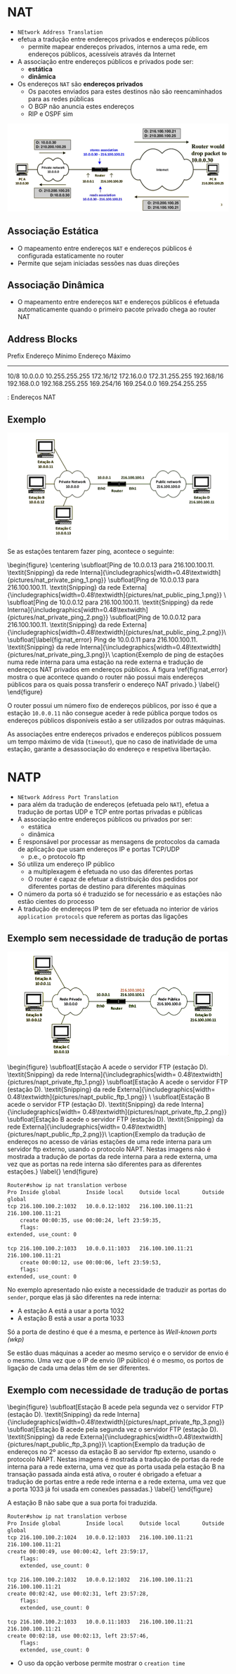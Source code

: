 # NAT
- `NEtwork Address Translation`
- efetua a tradução entre endereços privados e endereços públicos
	- permite mapear endereços privados, internos a uma rede, em endereços públicos, acessíveis através da Internet
- A associação entre endereços públicos e privados pode ser:
	- **estática**
	- **dinâmica**
- Os endereços `NAT` são **endereços privados**
	- Os pacotes enviados para estes destinos não são reencaminhados para as redes públicas
	- O BGP não anuncia estes endereços
	- RIP e OSPF sim

![Exemplo de uma associação entre endereços públicos e privados](pictures/nat_example.png)

## Associação Estática
- O mapeamento entre endereços `NAT` e endereços públicos é configurada estaticamente no router
- Permite que sejam iniciadas sessões nas duas direções


## Associação Dinâmica
- O mapeamento entre endereços `NAT` e endereços públicos é efetuada automaticamente quando o primeiro pacote privado chega ao router NAT

## Address Blocks

Prefix             Endereço Mínimo        Endereço Máximo
--------------  --------------------   --------------------
10/8               10.0.0.0              10.255.255.255
172.16/12          172.16.0.0            172.31.255.255
192.168/16         192.168.0.0           192.168.255.255
169.254/16         169.254.0.0           169.254.255.255

: Endereços NAT

## Exemplo
![Exemplo de Associação Dinâmica em endereços NAT. Os endereços IP públicos utilizados são 216.100.100.2 e 216.100.100.3 para as associações NAT e 216.100.100.1 para a interface do router.](pictures/nat_example_2.png)

Se as estações tentarem fazer ping, acontece o seguinte:

\begin{figure}
\centering
\subfloat[Ping de $10.0.0.13$ para $216.100.100.11$. \textit{Snipping} da rede Interna]{\includegraphics[width=0.48\textwidth]{pictures/nat_private_ping_1.png}}
\subfloat[Ping de $10.0.0.13$ para $216.100.100.11$. \textit{Snipping} da rede Externa]{\includegraphics[width=0.48\textwidth]{pictures/nat_public_ping_1.png}} \\
\subfloat[Ping de $10.0.0.12$ para $216.100.100.11$. \textit{Snipping} da rede Interna]{\includegraphics[width=0.48\textwidth]{pictures/nat_private_ping_2.png}}
\subfloat[Ping de $10.0.0.12$ para $216.100.100.11$. \textit{Snipping} da rede Externa]{\includegraphics[width=0.48\textwidth]{pictures/nat_public_ping_2.png}}\\
\subfloat[\label{fig:nat_error} Ping de $10.0.0.11$ para $216.100.100.11$. \textit{Snipping} da rede Interna]{\includegraphics[width=0.48\textwidth]{pictures/nat_private_ping_3.png}}\\
\caption{Exemplo de ping de estações numa rede interna para uma estação na rede externa e tradução de endereços NAT privados em endereços públicos. A figura \ref{fig:nat_error} mostra o que acontece quando o router não possui mais endereços públicos para os quais possa transferir o endereço NAT privado.}
\label{}
\end{figure}

O router possui um número fixo de endereços públicos, por isso é que a estação `10.0.0.11` não consegue aceder à rede pública porque todos os endereços públicos disponíveis estão a ser utilizados por outras máquinas. 

As associações entre endereços privados e endereços públicos possuem um tempo máximo de vida (`timeout`), que no caso de inatividade de uma estação, garante a desassociação do endereço e respetiva libertação.
# NATP
- `NEtwork Address Port Translation`
- para além da tradução de endereços (efetuada pelo `NAT`), efetua a tradução de portas UDP e TCP entre portas privadas e públicas
- A associação entre endereços públicos ou privados por ser:
	- estática
	- dinâmica
- É responsável por processar as mensagens de protocolos da camada de aplicação que usam endereços IP e portas TCP/UDP
	- p.e., o protocolo ftp
- Só utiliza um endereço IP público
	- a multiplexagem é efetuada no uso das diferentes portas
	- O router é capaz de efetuar a distribuição dos pedidos por diferentes portas de destino para diferentes máquinas
- O número da porta só é traduzido se for necessário e as estações não estão cientes do processo
- A tradução de endereços IP tem de ser efetuada no interior de vários `application protocols` que referem as portas das ligações

## Exemplo sem necessidade de tradução de portas
![Exemplo de rede a correr o protocolo NATP. A estação D foi configurada como um servidor FTP ativo e os endereços públicos que estão a ser usados são `216.100.100.2` para as associações `NAPT` e `216.100.100.1` para a interface do router](pictures/napt_example.png)



\begin{figure}
\subfloat[Estação A acede o servidor FTP (estação D). \textit{Snipping} da rede Interna]{\includegraphics[width= 0.48\textwidth]{pictures/napt_private_ftp_1.png}}
\subfloat[Estação A acede o servidor FTP (estação D). \textit{Snipping} da rede Externa]{\includegraphics[width= 0.48\textwidth]{pictures/napt_public_ftp_1.png}} \\
\subfloat[Estação B acede o servidor FTP (estação D). \textit{Snipping} da rede Interna]{\includegraphics[width= 0.48\textwidth]{pictures/napt_private_ftp_2.png}}
\subfloat[Estação B acede o servidor FTP (estação D). \textit{Snipping} da rede Externa]{\includegraphics[width= 0.48\textwidth]{pictures/napt_public_ftp_2.png}}\\
\caption{Exemplo da tradução de endereços no acesso de várias estações de uma rede interna para um servidor ftp externo, usando o protocolo NAPT. Nestas imagens não é mostrada a tradução de portas da rede interna para a rede externa, uma vez que as portas na rede interna são diferentes para as diferentes estações.}
\label{}
\end{figure}

```
Router#show ip nat translation verbose
Pro Inside global        Inside local     Outside local       Outside global
tcp 216.100.100.2:1032   10.0.0.12:1032   216.100.100.11:21   216.100.100.11:21
	create 00:00:35, use 00:00:24, left 23:59:35,
	flags:
extended, use_count: 0

tcp 216.100.100.2:1033   10.0.0.11:1033   216.100.100.11:21   216.100.100.11:21
	create 00:00:12, use 00:00:06, left 23:59:53,
	flags:
extended, use_count: 0
```

No exemplo apresentado não existe a necessidade de traduzir as portas do `sender`, porque elas já são diferentes na rede interna:

- A estação A está a usar a porta 1032
- A estação B está a usar a porta 1033


Só a porta de destino é que é a mesma, e pertence às _Well-known ports (wkp)_

Se estão duas máquinas a aceder ao mesmo serviço e o servidor de envio é o mesmo. Uma vez que o IP de envio (IP público) é o mesmo, os portos de ligação de cada uma delas têm de ser diferentes.

## Exemplo com necessidade de tradução de portas

\begin{figure}
\subfloat[Estação B acede pela segunda vez o servidor FTP (estação D). \textit{Snipping} da rede Interna]{\includegraphics[width=0.48\textwidth]{pictures/napt_private_ftp_3.png}}
\subfloat[Estação B acede pela segunda vez o servidor FTP (estação D). \textit{Snipping} da rede Externa]{\includegraphics[width=0.48\textwidth]{pictures/napt_public_ftp_3.png}}\\
\caption{Exemplo da tradução de endereços no 2º acesso da estação B ao servidor ftp externo, usando o protocolo NAPT. Nestas imagens é mostrada a tradução de portas da rede interna para a rede externa, uma vez que as porta usada pela estação B na transação passada ainda está ativa, o router é  obrigado a efetuar a tradução de portas entre a rede rede interna e a rede externa, uma vez que a porta 1033 já foi usada em conexões passadas.}
\label{}
\end{figure}

A estação B não sabe que a sua porta foi traduzida. 

```
Router#show ip nat translation verbose
Pro Inside global        Inside local     Outside local       Outside global
tcp 216.100.100.2:1024   10.0.0.12:1033   216.100.100.11:21   216.100.100.11:21
create 00:00:49, use 00:00:42, left 23:59:17,
	flags:
	extended, use_count: 0

tcp 216.100.100.2:1032   10.0.0.12:1032   216.100.100.11:21   216.100.100.11:21
create 00:02:42, use 00:02:31, left 23:57:28,
	flags:
	extended, use_count: 0

tcp 216.100.100.2:1033   10.0.0.11:1033   216.100.100.11:21   216.100.100.11:21
create 00:02:18, use 00:02:13, left 23:57:46,
	flags:
	extended, use_count: 0
```

- O uso da opção verbose permite mostrar o `creation time`
